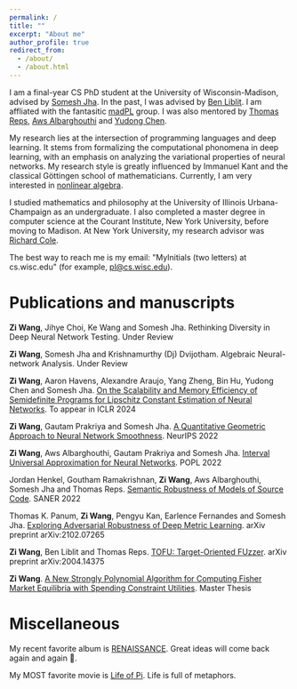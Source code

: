 ```yaml
---
permalink: /
title: ""
excerpt: "About me"
author_profile: true
redirect_from: 
  - /about/
  - /about.html
---
```


I am a final-year CS PhD student at the University of Wisconsin-Madison, advised by [Somesh Jha](https://pages.cs.wisc.edu/~jha/). In the past, I was advised by [Ben Liblit](https://pages.cs.wisc.edu/~liblit/). I am affliated with the fantasitic [madPL](https://madpl.cs.wisc.edu/) group. I was also mentored by [Thomas Reps](https://pages.cs.wisc.edu/~reps/), [Aws Albarghouthi](https://pages.cs.wisc.edu/~aws/) and [Yudong Chen](https://pages.cs.wisc.edu/~yudongchen/). 

My research lies at the intersection of programming languages and deep learning. It stems from formalizing the computational phonomena in deep learning, with an emphasis on analyzing the variational properties of neural networks. My research style is greatly influenced by Immanuel Kant and the classical Göttingen school of mathematicians. Currently, I am very interested in [nonlinear algebra](https://bookstore.ams.org/gsm-211/).

I studied mathematics and philosophy at the University of Illinois Urbana-Champaign as an undergraduate. I also completed a master degree in computer science at the Courant Institute, New York University, before moving to Madison. At New York University, my research advisor was [Richard Cole](https://cs.nyu.edu/~cole/).

The best way to reach me is my email: "MyInitials (two letters) at cs.wisc.edu" (for example, <pl@cs.wisc.edu>).

Publications and manuscripts
======
**Zi Wang**, Jihye Choi, Ke Wang and Somesh Jha. Rethinking Diversity in Deep Neural Network Testing. Under Review

**Zi Wang**, Somesh Jha and Krishnamurthy (Dj) Dvijotham. Algebraic Neural-network Analysis. Under Review

**Zi Wang**, Aaron Havens, Alexandre Araujo, Yang Zheng, Bin Hu, Yudong Chen and Somesh Jha. [On the Scalability and Memory Efficiency of Semidefinite Programs for Lipschitz Constant Estimation of Neural Networks](https://openreview.net/forum?id=dwzLn78jq7). To appear in ICLR 2024

**Zi Wang**, Gautam Prakriya and Somesh Jha. [A Quantitative Geometric Approach to Neural Network Smoothness](https://openreview.net/forum?id=ZQcpYaE1z1r). NeurIPS 2022

**Zi Wang**, Aws Albarghouthi, Gautam Prakriya and Somesh Jha. [Interval Universal Approximation for Neural Networks](https://dl.acm.org/doi/10.1145/3498675). POPL 2022

Jordan Henkel, Goutham Ramakrishnan, **Zi Wang**, Aws Albarghouthi, Somesh Jha and Thomas Reps. [Semantic Robustness of Models of Source Code](https://arxiv.org/abs/2002.03043). SANER 2022

Thomas K. Panum, **Zi Wang**, Pengyu Kan, Earlence Fernandes and Somesh Jha. [Exploring Adversarial Robustness of Deep Metric Learning](https://arxiv.org/abs/2102.07265). arXiv preprint arXiv:2102.07265

**Zi Wang**, Ben Liblit and Thomas Reps. [TOFU: Target-Oriented FUzzer](https://arxiv.org/abs/2004.14375). arXiv preprint arXiv:2004.14375

**Zi Wang**. [A New Strongly Polynomial Algorithm for Computing Fisher Market Equilibria with Spending Constraint Utilities](https://cs.nyu.edu/media/publications/wang_zi.pdf). Master Thesis

Miscellaneous
=======
My recent favorite album is [RENAISSANCE](https://music.beyonce.com/). Great ideas will come back again and again 🫡.

My MOST favorite movie is [Life of Pi](https://en.wikipedia.org/wiki/Life_of_Pi_(film)). Life is full of metaphors.